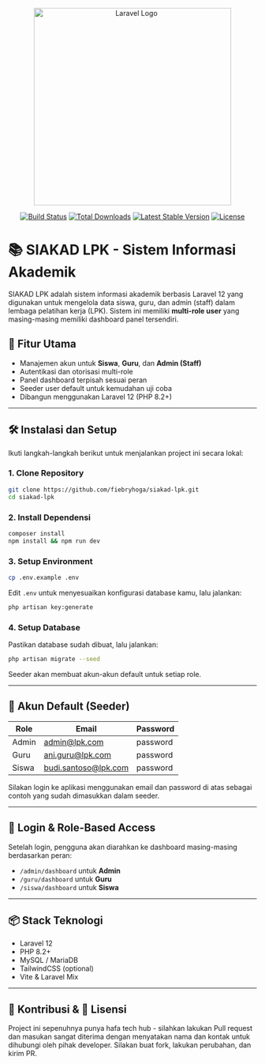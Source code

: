 <p align="center"><a href="https://laravel.com" target="_blank"><img src="https://raw.githubusercontent.com/laravel/art/master/logo-lockup/5%20SVG/2%20CMYK/1%20Full%20Color/laravel-logolockup-cmyk-red.svg" width="400" alt="Laravel Logo"></a></p>

<p align="center">
<a href="https://github.com/laravel/framework/actions"><img src="https://github.com/laravel/framework/workflows/tests/badge.svg" alt="Build Status"></a>
<a href="https://packagist.org/packages/laravel/framework"><img src="https://img.shields.io/packagist/dt/laravel/framework" alt="Total Downloads"></a>
<a href="https://packagist.org/packages/laravel/framework"><img src="https://img.shields.io/packagist/v/laravel/framework" alt="Latest Stable Version"></a>
<a href="https://packagist.org/packages/laravel/framework"><img src="https://img.shields.io/packagist/l/laravel/framework" alt="License"></a>
</p>



# 📚 SIAKAD LPK - Sistem Informasi Akademik

SIAKAD LPK adalah sistem informasi akademik berbasis Laravel 12 yang digunakan untuk mengelola data siswa, guru, dan admin (staff) dalam lembaga pelatihan kerja (LPK). Sistem ini memiliki **multi-role user** yang masing-masing memiliki dashboard panel tersendiri.

## 🎯 Fitur Utama

- Manajemen akun untuk **Siswa**, **Guru**, dan **Admin (Staff)**
- Autentikasi dan otorisasi multi-role
- Panel dashboard terpisah sesuai peran
- Seeder user default untuk kemudahan uji coba
- Dibangun menggunakan Laravel 12 (PHP 8.2+)

---

## 🛠️ Instalasi dan Setup

Ikuti langkah-langkah berikut untuk menjalankan project ini secara lokal:

### 1. Clone Repository

```bash
git clone https://github.com/fiebryhoga/siakad-lpk.git
cd siakad-lpk
````

### 2. Install Dependensi

```bash
composer install
npm install && npm run dev
```

### 3. Setup Environment

```bash
cp .env.example .env
```

Edit `.env` untuk menyesuaikan konfigurasi database kamu, lalu jalankan:

```bash
php artisan key:generate
```

### 4. Setup Database

Pastikan database sudah dibuat, lalu jalankan:

```bash
php artisan migrate --seed
```

Seeder akan membuat akun-akun default untuk setiap role.

---

## 👤 Akun Default (Seeder)

| Role  | Email                      | Password |
| ----- | -------------------------- | -------- |
| Admin | admin@lpk.com              | password |
| Guru  | ani.guru@lpk.com           | password |
| Siswa | budi.santoso@lpk.com       | password |

Silakan login ke aplikasi menggunakan email dan password di atas sebagai contoh yang sudah dimasukkan dalam seeder.

---

## 🔐 Login & Role-Based Access

Setelah login, pengguna akan diarahkan ke dashboard masing-masing berdasarkan peran:

* `/admin/dashboard` untuk **Admin**
* `/guru/dashboard` untuk **Guru**
* `/siswa/dashboard` untuk **Siswa**

---

## 📦 Stack Teknologi

* Laravel 12
* PHP 8.2+
* MySQL / MariaDB
* TailwindCSS (optional)
* Vite & Laravel Mix

---

## 🤝 Kontribusi & 📄 Lisensi

Project ini sepenuhnya punya hafa tech hub - silahkan lakukan Pull request dan masukan sangat diterima dengan menyatakan nama dan kontak untuk dihubungi oleh pihak developer. Silakan buat fork, lakukan perubahan, dan kirim PR.
